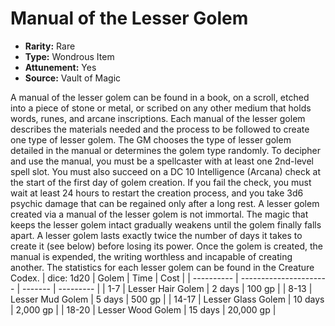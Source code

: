 # Manual of the Lesser Golem

- **Rarity:** Rare
- **Type:** Wondrous Item
- **Attunement:** Yes
- **Source:** Vault of Magic

A manual of the lesser golem can be found in a book, on a scroll, etched into a piece of stone or metal, or scribed on any other medium that holds words, runes, and arcane inscriptions. Each manual of the lesser golem describes the materials needed and the process to be followed to create one type of lesser golem. The GM chooses the type of lesser golem detailed in the manual or determines the golem type randomly. To decipher and use the manual, you must be a spellcaster with at least one 2nd-level spell slot. You must also succeed on a DC 10 Intelligence (Arcana) check at the start of the first day of golem creation. If you fail the check, you must wait at least 24 hours to restart the creation process, and you take 3d6 psychic damage that can be regained only after a long rest. A lesser golem created via a manual of the lesser golem is not immortal. The magic that keeps the lesser golem intact gradually weakens until the golem finally falls apart. A lesser golem lasts exactly twice the number of days it takes to create it (see below) before losing its power. Once the golem is created, the manual is expended, the writing worthless and incapable of creating another. The statistics for each lesser golem can be found in the Creature Codex. | dice: 1d20 | Golem | Time | Cost |
| ---------- | ---------------------- | ------- | --------- |
| 1-7 | Lesser Hair Golem | 2 days | 100 gp |
| 8-13 | Lesser Mud Golem | 5 days | 500 gp |
| 14-17 | Lesser Glass Golem | 10 days | 2,000 gp |
| 18-20 | Lesser Wood Golem | 15 days | 20,000 gp |
